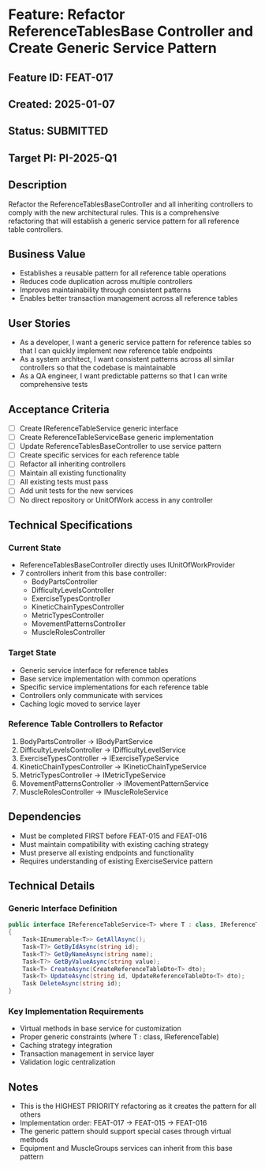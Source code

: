 # Feature: Refactor ReferenceTablesBase Controller and Create Generic Service Pattern

## Feature ID: FEAT-017
## Created: 2025-01-07
## Status: SUBMITTED
## Target PI: PI-2025-Q1

## Description
Refactor the ReferenceTablesBaseController and all inheriting controllers to comply with the new architectural rules. This is a comprehensive refactoring that will establish a generic service pattern for all reference table controllers.

## Business Value
- Establishes a reusable pattern for all reference table operations
- Reduces code duplication across multiple controllers
- Improves maintainability through consistent patterns
- Enables better transaction management across all reference tables

## User Stories
- As a developer, I want a generic service pattern for reference tables so that I can quickly implement new reference table endpoints
- As a system architect, I want consistent patterns across all similar controllers so that the codebase is maintainable
- As a QA engineer, I want predictable patterns so that I can write comprehensive tests

## Acceptance Criteria
- [ ] Create IReferenceTableService<T> generic interface
- [ ] Create ReferenceTableServiceBase<T> generic implementation
- [ ] Update ReferenceTablesBaseController to use service pattern
- [ ] Create specific services for each reference table
- [ ] Refactor all inheriting controllers
- [ ] Maintain all existing functionality
- [ ] All existing tests must pass
- [ ] Add unit tests for the new services
- [ ] No direct repository or UnitOfWork access in any controller

## Technical Specifications
### Current State
- ReferenceTablesBaseController directly uses IUnitOfWorkProvider
- 7 controllers inherit from this base controller:
  - BodyPartsController
  - DifficultyLevelsController
  - ExerciseTypesController
  - KineticChainTypesController
  - MetricTypesController
  - MovementPatternsController
  - MuscleRolesController

### Target State
- Generic service interface for reference tables
- Base service implementation with common operations
- Specific service implementations for each reference table
- Controllers only communicate with services
- Caching logic moved to service layer

### Reference Table Controllers to Refactor
1. BodyPartsController → IBodyPartService
2. DifficultyLevelsController → IDifficultyLevelService
3. ExerciseTypesController → IExerciseTypeService
4. KineticChainTypesController → IKineticChainTypeService
5. MetricTypesController → IMetricTypeService
6. MovementPatternsController → IMovementPatternService
7. MuscleRolesController → IMuscleRoleService

## Dependencies
- Must be completed FIRST before FEAT-015 and FEAT-016
- Must maintain compatibility with existing caching strategy
- Must preserve all existing endpoints and functionality
- Requires understanding of existing ExerciseService pattern

## Technical Details
### Generic Interface Definition
```csharp
public interface IReferenceTableService<T> where T : class, IReferenceTable
{
    Task<IEnumerable<T>> GetAllAsync();
    Task<T?> GetByIdAsync(string id);
    Task<T?> GetByNameAsync(string name);
    Task<T?> GetByValueAsync(string value);
    Task<T> CreateAsync(CreateReferenceTableDto<T> dto);
    Task<T> UpdateAsync(string id, UpdateReferenceTableDto<T> dto);
    Task DeleteAsync(string id);
}
```

### Key Implementation Requirements
- Virtual methods in base service for customization
- Proper generic constraints (where T : class, IReferenceTable)
- Caching strategy integration
- Transaction management in service layer
- Validation logic centralization

## Notes
- This is the HIGHEST PRIORITY refactoring as it creates the pattern for all others
- Implementation order: FEAT-017 → FEAT-015 → FEAT-016
- The generic pattern should support special cases through virtual methods
- Equipment and MuscleGroups services can inherit from this base pattern